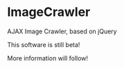 ImageCrawler
============

AJAX Image Crawler, based on jQuery

This software is still beta!

More information will follow!